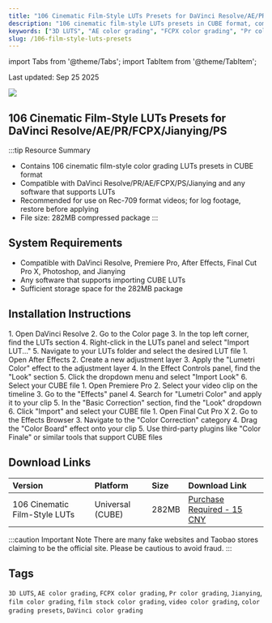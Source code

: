 ```yaml
---
title: "106 Cinematic Film-Style LUTs Presets for DaVinci Resolve/AE/PR/FCPX/Jianying/PS"
description: "106 cinematic film-style LUTs presets in CUBE format, compatible with DaVinci Resolve, Premiere Pro, After Effects, Final Cut Pro X, Photoshop, and Jianying. Perfect for achieving professional film looks on your videos."
keywords: ["3D LUTS", "AE color grading", "FCPX color grading", "Pr color grading", "Jianying", "film color grading", "film stock color grading", "video color grading", "color grading presets", "DaVinci color grading"]
slug: /106-film-style-luts-presets
---
```

import Tabs from '@theme/Tabs';
import TabItem from '@theme/TabItem';

Last updated: Sep 25 2025

![](https://www.gfxcamp.com/wp-content/uploads/2025/09/Film-Stock-Film-inspired-LUTs.jpg)

## 106 Cinematic Film-Style LUTs Presets for DaVinci Resolve/AE/PR/FCPX/Jianying/PS

:::tip Resource Summary
- Contains 106 cinematic film-style color grading LUTs presets in CUBE format
- Compatible with DaVinci Resolve/PR/AE/FCPX/PS/Jianying and any software that supports LUTs
- Recommended for use on Rec-709 format videos; for log footage, restore before applying
- File size: 282MB compressed package
:::

## System Requirements

- Compatible with DaVinci Resolve, Premiere Pro, After Effects, Final Cut Pro X, Photoshop, and Jianying
- Any software that supports importing CUBE LUTs
- Sufficient storage space for the 282MB package

## Installation Instructions

<Tabs>
<TabItem value="davinci" label="DaVinci Resolve">
1. Open DaVinci Resolve
2. Go to the Color page
3. In the top left corner, find the LUTs section
4. Right-click in the LUTs panel and select "Import LUT..."
5. Navigate to your LUTs folder and select the desired LUT file
</TabItem>
<TabItem value="ae" label="After Effects">
1. Open After Effects
2. Create a new adjustment layer
3. Apply the "Lumetri Color" effect to the adjustment layer
4. In the Effect Controls panel, find the "Look" section
5. Click the dropdown menu and select "Import Look"
6. Select your CUBE file
</TabItem>
<TabItem value="pr" label="Premiere Pro">
1. Open Premiere Pro
2. Select your video clip on the timeline
3. Go to the "Effects" panel
4. Search for "Lumetri Color" and apply it to your clip
5. In the "Basic Correction" section, find the "Look" dropdown
6. Click "Import" and select your CUBE file
</TabItem>
<TabItem value="fcpx" label="Final Cut Pro X">
1. Open Final Cut Pro X
2. Go to the Effects Browser
3. Navigate to the "Color Correction" category
4. Drag the "Color Board" effect onto your clip
5. Use third-party plugins like "Color Finale" or similar tools that support CUBE files
</TabItem>
</Tabs>

## Download Links

| Version | Platform | Size | Download Link |
| :--- | :--- | :--- | :--- |
| 106 Cinematic Film-Style LUTs | Universal (CUBE) | 282MB | [Purchase Required - 15 CNY](https://www.gfxcamp.com/wp-login.php?redirect_to=https%3A%2F%2Fwww.gfxcamp.com%2Ffilm-inspired-luts%2F) |

:::caution Important Note
There are many fake websites and Taobao stores claiming to be the official site. Please be cautious to avoid fraud.
:::

## Tags

`3D LUTS`, `AE color grading`, `FCPX color grading`, `Pr color grading`, `Jianying`, `film color grading`, `film stock color grading`, `video color grading`, `color grading presets`, `DaVinci color grading`
